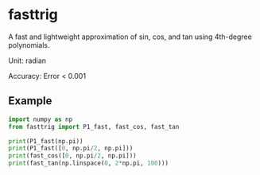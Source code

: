 # fasttrig



A fast and lightweight approximation of sin, cos, and tan using 4th-degree polynomials.

Unit: radian

Accuracy: Error < 0.001




## Example

```python
import numpy as np
from fasttrig import P1_fast, fast_cos, fast_tan

print(P1_fast(np.pi))         
print(P1_fast([0, np.pi/2, np.pi])) 
print(fast_cos([0, np.pi/2, np.pi]))
print(fast_tan(np.linspace(0, 2*np.pi, 100)))

```




